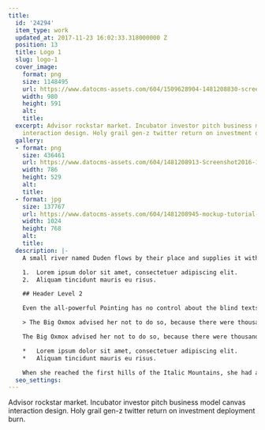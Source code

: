 ```yaml
---
title:
  id: '24294'
  item_type: work
  updated_at: 2017-11-23 16:02:33.318000000 Z
  position: 13
  title: Logo 1
  slug: logo-1
  cover_image:
    format: png
    size: 1148495
    url: https://www.datocms-assets.com/604/1509628904-1481208830-screenshot2016-12-0815-53-42.png
    width: 980
    height: 591
    alt: 
    title: 
  excerpt: Advisor rockstar market. Incubator investor pitch business model canvas
    interaction design. Holy grail gen-z twitter return on investment deployment burn.
  gallery:
  - format: png
    size: 436461
    url: https://www.datocms-assets.com/604/1481208913-Screenshot2016-12-0815.54.44.png
    width: 786
    height: 529
    alt: 
    title: 
  - format: jpg
    size: 137767
    url: https://www.datocms-assets.com/604/1481208945-mockup-tutorial-1024x768.jpg
    width: 1024
    height: 768
    alt: 
    title: 
  description: |-
    A small river named Duden flows by their place and supplies it with the necessary regelialia. It is a paradisematic country, in which roasted parts of sentences fly into your mouth.

    1.  Lorem ipsum dolor sit amet, consectetuer adipiscing elit.
    2.  Aliquam tincidunt mauris eu risus.

    ## Header Level 2

    Even the all-powerful Pointing has no control about the blind texts it is an almost unorthographic life One day however a small line of blind text by the name of Lorem Ipsum decided to leave for the far World of Grammar.

    > The Big Oxmox advised her not to do so, because there were thousands of bad Commas, wild Question Marks and devious Semikoli, but the Little Blind Text didn’t listen. She packed her seven versalia, put her initial into the belt and made herself on the way.

    The Big Oxmox advised her not to do so, because there were thousands of bad Commas, wild Question Marks and devious Semikoli, but the Little Blind Text didn’t listen. She packed her seven versalia, put her initial into the belt and made herself on the way.

    *   Lorem ipsum dolor sit amet, consectetuer adipiscing elit.
    *   Aliquam tincidunt mauris eu risus.

    When she reached the first hills of the Italic Mountains, she had a last view back on the skyline of her hometown Bookmarksgrove, the headline of Alphabet Village and the subline of her own road, the Line Lane. Pityful a rethoric question ran over her cheek.
  seo_settings: 
---
```


Advisor rockstar market. Incubator investor pitch business model canvas interaction design. Holy grail gen-z twitter return on investment deployment burn.